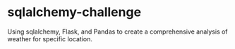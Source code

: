 # sqlalchemy-challenge
Using sqlalchemy, Flask, and Pandas to create a comprehensive analysis of weather for specific location.
